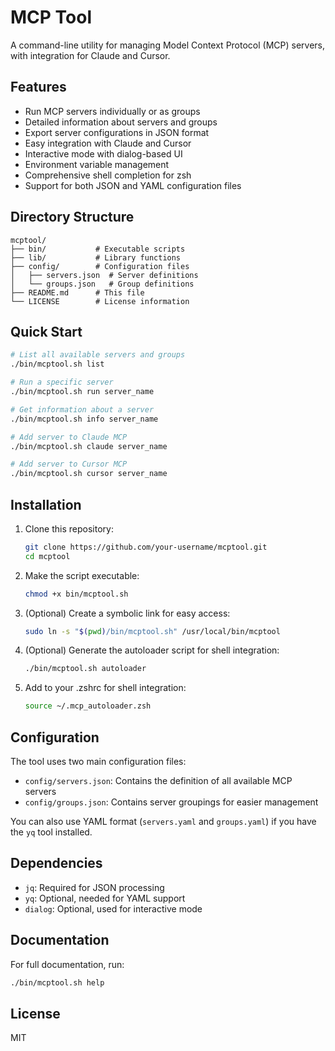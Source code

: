 # MCP Tool

A command-line utility for managing Model Context Protocol (MCP) servers, with integration for Claude and Cursor.

## Features

- Run MCP servers individually or as groups
- Detailed information about servers and groups
- Export server configurations in JSON format
- Easy integration with Claude and Cursor
- Interactive mode with dialog-based UI
- Environment variable management
- Comprehensive shell completion for zsh
- Support for both JSON and YAML configuration files

## Directory Structure

```
mcptool/
├── bin/           # Executable scripts
├── lib/           # Library functions
├── config/        # Configuration files
│   ├── servers.json  # Server definitions
│   └── groups.json   # Group definitions
├── README.md      # This file
└── LICENSE        # License information
```

## Quick Start

```bash
# List all available servers and groups
./bin/mcptool.sh list

# Run a specific server
./bin/mcptool.sh run server_name

# Get information about a server
./bin/mcptool.sh info server_name

# Add server to Claude MCP
./bin/mcptool.sh claude server_name

# Add server to Cursor MCP
./bin/mcptool.sh cursor server_name
```

## Installation

1. Clone this repository:
   ```bash
   git clone https://github.com/your-username/mcptool.git
   cd mcptool
   ```

2. Make the script executable:
   ```bash
   chmod +x bin/mcptool.sh
   ```

3. (Optional) Create a symbolic link for easy access:
   ```bash
   sudo ln -s "$(pwd)/bin/mcptool.sh" /usr/local/bin/mcptool
   ```

4. (Optional) Generate the autoloader script for shell integration:
   ```bash
   ./bin/mcptool.sh autoloader
   ```

5. Add to your .zshrc for shell integration:
   ```bash
   source ~/.mcp_autoloader.zsh
   ```

## Configuration

The tool uses two main configuration files:

- `config/servers.json`: Contains the definition of all available MCP servers
- `config/groups.json`: Contains server groupings for easier management

You can also use YAML format (`servers.yaml` and `groups.yaml`) if you have the `yq` tool installed.

## Dependencies

- `jq`: Required for JSON processing
- `yq`: Optional, needed for YAML support
- `dialog`: Optional, used for interactive mode

## Documentation

For full documentation, run:

```bash
./bin/mcptool.sh help
```

## License

MIT